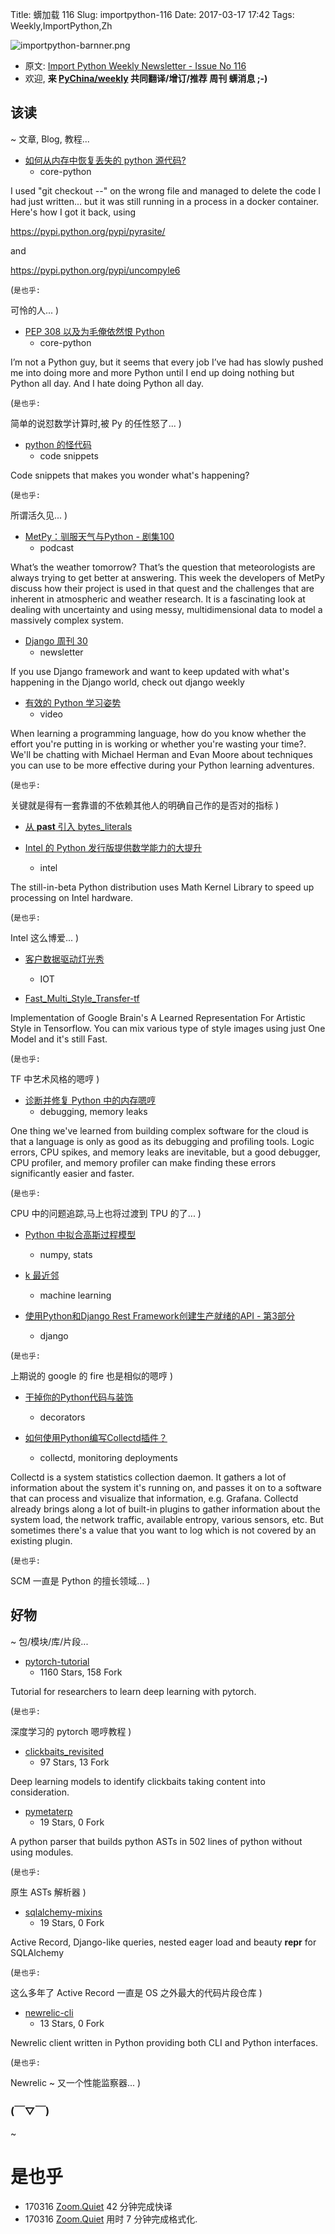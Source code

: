 Title: 蠎加载 116
Slug: importpython-116
Date: 2017-03-17 17:42
Tags: Weekly,ImportPython,Zh

![importpython-barnner.png](http://zoomq.qiniudn.com/ZQCollection/snap/importpython-barnner.png?imageView2/2/h/210)


- 原文: [Import Python Weekly Newsletter - Issue No 116](http://importpython.com/newsletter/no/116/)
- 欢迎, **来 [PyChina/weekly](https://github.com/PyChina/weekly) 共同翻译/增订/推荐 周刊 蠎消息 ;-)**

## 该读
~ 文章, Blog, 教程...


- [如何从内存中恢复丢失的 python 源代码?](https://gist.github.com/simonw/8aa492e59265c1a021f5c5618f9e6b12)
    + core-python

I used "git checkout --" on the wrong file and managed to delete the code I had just written... but it was still running in a process in a docker container. Here's how I got it back, using 

https://pypi.python.org/pypi/pyrasite/ 

and 

https://pypi.python.org/pypi/uncompyle6

(`是也乎:`

可怜的人...
)



- [PEP 308 以及为毛俺依然恨 Python](http://dvt.name/2017/03/10/pep-308-and-why-i-still-hate-python/)
    + core-python

I’m not a Python guy, but it seems that every job I’ve had has slowly pushed me into doing more and more Python until I end up doing nothing but Python all day. And I hate doing Python all day.

(`是也乎:`

简单的说怼数学计算时,被 Py 的任性怒了...
)

- [python 的怪代码](http://python-catalin.blogspot.com/2017/03/strange-code-in-python.html)
    + code snippets

Code snippets that makes you wonder what's happening?

(`是也乎:`

所谓活久见...
)

- [MetPy：驯服天气与Python - 剧集100](https://www.podcastinit.com/episode-100-metpy-with-ryan-may-sean-arms-and-john-leeman/)
    + podcast

What’s the weather tomorrow? That’s the question that meteorologists are always trying to get better at answering. This week the developers of MetPy discuss how their project is used in that quest and the challenges that are inherent in atmospheric and weather research. It is a fascinating look at dealing with uncertainty and using messy, multidimensional data to model a massively complex system.


- [Django 周刊 30](http://djangoweekly.com/newsletter/no/30/)
    + newsletter

If you use Django framework and want to keep updated with what's happening in the Django world, check out django weekly


- [有效的 Python 学习姿势](https://www.crowdcast.io/e/learning/register)
    + video

When learning a programming language, how do you know whether the effort you're putting in is working or whether you're wasting your time?. We'll be chatting with Michael Herman and Evan Moore about techniques you can use to be more effective during your Python learning adventures.

(`是也乎:`

关键就是得有一套靠谱的不依赖其他人的明确自己作的是否对的指标
)



- [从 __past__ 引入 bytes_literals](http://gregoryszorc.com/blog/2017/03/13/from-__past__-import-bytes_literals/)

- [Intel 的 Python 发行版提供数学能力的大提升](http://www.infoworld.com/article/3044512/application-development/intels-python-distribution-provides-a-major-math-boost.html)
    + intel

The still-in-beta Python distribution uses Math Kernel Library to speed up processing on Intel hardware.

(`是也乎:`

Intel 这么博爱...
)


- [客户数据驱动灯光秀](https://medium.com/zingle/customer-data-driven-light-shows-7800883182bc#.utvsgwxol)
    + IOT

- [Fast_Multi_Style_Transfer-tf](https://github.com/Heumi/Fast_Multi_Style_Transfer-tf)

Implementation of Google Brain's A Learned Representation For Artistic Style in Tensorflow. You can mix various type of style images using just One Model and it's still Fast.


(`是也乎:`

TF 中艺术风格的嗯哼
)

- [诊断并修复 Python 中的内存嗯哼](https://blog.fugue.co/2017-03-06-diagnosing-and-fixing-memory-leaks-in-python.html)
    + debugging, memory leaks

One thing we've learned from building complex software for the cloud is that a language is only as good as its debugging and profiling tools. Logic errors, CPU spikes, and memory leaks are inevitable, but a good debugger, CPU profiler, and memory profiler can make finding these errors significantly easier and faster.

(`是也乎:`

CPU 中的问题追踪,马上也将过渡到 TPU 的了...
)

- [Python 中拟合高斯过程模型](https://blog.dominodatalab.com/fitting-gaussian-process-models-python/)
    + numpy, stats

- [k 最近邻](https://pythonspot.com/k-nearest-neighbors/)
    + machine learning

- [使用Python和Django Rest Framework创建生产就绪的API - 第3部分](https://www.andreagrandi.it/2017/03/12/creating-a-production-ready-api-with-python-and-django-rest-framework-part-3/)
    + django

(`是也乎:`

上期说的 google 的 fire 也是相似的嗯哼
)

- [干掉你的Python代码与装饰](https://code.tutsplus.com/articles/dry-your-python-code-with-decorators--cms-28208)
    + decorators

- [如何使用Python编写Collectd插件？](https://blog.dbrgn.ch/2017/3/10/write-a-collectd-python-plugin/)
    + collectd, monitoring deployments

Collectd is a system statistics collection daemon. It gathers a lot of information about the system it's running on, and passes it on to a software that can process and visualize that information, e.g. Grafana. Collectd already brings along a lot of built-in plugins to gather information about the system load, the network traffic, available entropy, various sensors, etc. But sometimes there's a value that you want to log which is not covered by an existing plugin.

(`是也乎:`

SCM 一直是 Python 的擅长领域...
)

## 好物
~ 包/模块/库/片段...


- [pytorch-tutorial](https://github.com/yunjey/pytorch-tutorial)
    - 1160 Stars, 158 Fork

Tutorial for researchers to learn deep learning with pytorch.

(`是也乎:`

深度学习的 pytorch 嗯哼教程
)

- [clickbaits_revisited](https://github.com/abhishekkrthakur/clickbaits_revisited)
    - 97 Stars, 13 Fork

Deep learning models to identify clickbaits taking content into consideration.

- [pymetaterp](https://github.com/asrp/pymetaterp)
    - 19 Stars, 0 Fork

A python parser that builds python ASTs in 502 lines of python without using modules.

(`是也乎:`

原生 ASTs 解析器
)

- [sqlalchemy-mixins](https://github.com/absent1706/sqlalchemy-mixins)
    - 19 Stars, 0 Fork

Active Record, Django-like queries, nested eager load and beauty __repr__ for SQLAlchemy

(`是也乎:`

这么多年了 Active Record 一直是 OS 之外最大的代码片段仓库
)

- [newrelic-cli](https://github.com/NativeInstruments/newrelic-cli)
    - 13 Stars, 0 Fork

Newrelic client written in Python providing both CLI and Python interfaces. 

(`是也乎:`

Newrelic ~ 又一个性能监察器...
)

### (￣▽￣)
~ 

# 是也乎

- 170316 [Zoom.Quiet](http://zoomquiet.io) 42 分钟完成快译
- 170316 [Zoom.Quiet](http://zoomquiet.io) 用时 7 分钟完成格式化.


